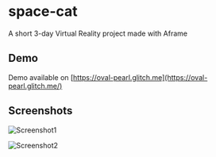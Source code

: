 # space-cat
A short 3-day Virtual Reality project made with Aframe

## Demo


Demo available on [https://oval-pearl.glitch.me](https://oval-pearl.glitch.me/)

## Screenshots

![Screenshot1](https://raw.githubusercontent.com/noook/space-cat/master/screenshot1.png)

![Screenshot2](https://raw.githubusercontent.com/noook/space-cat/master/screenshot2.png)
